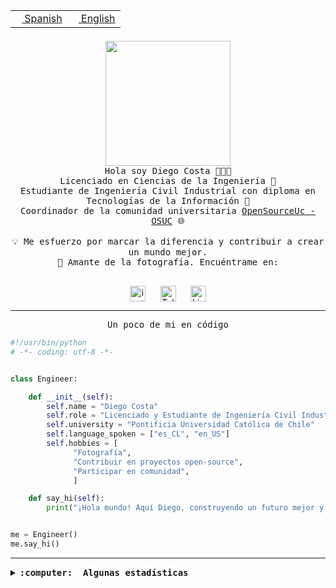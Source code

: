 <table border="0"  align="right">
 <tr><td><a href="README.md"><img src="https://upload.wikimedia.org/wikipedia/commons/thumb/8/89/Bandera_de_Espa%C3%B1a.svg/1200px-Bandera_de_Espa%C3%B1a.svg.png" height="10"> Spanish</a></td>
 <td><a href="README.en.md"><img src="https://upload.wikimedia.org/wikipedia/commons/a/a4/Flag_of_the_United_States.svg" height="10"> English</a></td></tr>
</table><br><br><br>

<p align="center">
  <img src="https://github.com/diegocostares/diegocostares/blob/main/Images/aaa2.gif?raw=true" height="200px" weight="200px">
  <br><samp>
    Hola soy Diego Costa 👨🏻‍💻<br>
    Licenciado en Ciencias de la Ingeniería 🤖<br>
    Estudiante de Ingeniería Civil Industrial con diploma en Tecnologías de la Información 🧠<br>
    Coordinador de la comunidad universitaria <a href="https://github.com/open-source-uc">OpenSourceUc - OSUC</a> 🌐<br>
  <br>
    💡 Me esfuerzo por marcar la diferencia y contribuir a crear un mundo mejor.<br>
    📸 Amante de la fotografía. Encuéntrame en: <br>
  <br></samp>
</p>

<p align="center">
   <a href="https://instagram.com/diegocosta_no" target="blank">
      <img align="center" src="https://cdn.jsdelivr.net/npm/simple-icons@3.0.1/icons/instagram.svg" alt="instagram" height="25px" width="25px" />
      &#8203;
   </a>
   &nbsp; &nbsp; &nbsp;
   <a href="https://t.me/diegocosta_no" target="blank">
      <img align="center" alt="Telegram" width="25px" src="https://icons-for-free.com/iconfiles/png/512/Telegram-1324888767380505522.png" />
      &#8203;
   </a>
   &nbsp; &nbsp; &nbsp;
   <a href="https://www.linkedin.com/in/diegocostar/" target="blank">
      <img align="center" alt="LinkedIn" width="25px" src="https://img.icons8.com/metro/452/linkedin.png" />
      &#8203;
   </a>
</p>

---

<p align="center"><front size="25"><samp>Un poco de mi en código</samp></front></p>

```python
#!/usr/bin/python
# -*- coding: utf-8 -*-


class Engineer:

    def __init__(self):
        self.name = "Diego Costa"
        self.role = "Licenciado y Estudiante de Ingeniería Civil Industrial"
        self.university = "Pontificia Universidad Católica de Chile"
        self.language_spoken = ["es_CL", "en_US"]
        self.hobbies = [
              "Fotografía",
              "Contribuir en proyectos open-source",
              "Participar en comunidad",
              ]

    def say_hi(self):
        print("¡Hola mundo! Aquí Diego, construyendo un futuro mejor y cambiando el mundo.")


me = Engineer()
me.say_hi()
```

---

<details>
  <summary><b><samp>:computer: &nbsp;Algunas estadísticas</samp></b></summary>
  <br/></p>

<!--START_SECTION:waka-->
![Code Time](http://img.shields.io/badge/Code%20Time-1%2C651%20hrs%2039%20mins-blue)

📅 **Soy más productivo los Miércoles** 

```text
Lunes                    6503 commits        ██░░░░░░░░░░░░░░░░░░░░░░░   07.76 % 
Martes                   2580 commits        █░░░░░░░░░░░░░░░░░░░░░░░░   03.08 % 
Miércoles                25811 commits       ████████░░░░░░░░░░░░░░░░░   30.79 % 
Jueves                   22298 commits       ███████░░░░░░░░░░░░░░░░░░   26.60 % 
Viernes                  23024 commits       ███████░░░░░░░░░░░░░░░░░░   27.46 % 
Sábado                   3096 commits        █░░░░░░░░░░░░░░░░░░░░░░░░   03.69 % 
Domingo                  526 commits         ░░░░░░░░░░░░░░░░░░░░░░░░░   00.63 % 
```


📊 **Esta semana me dediqué a** 

```text
🐱‍💻 Proyectos: 
buk-webapp               7 hrs 46 mins       ██████████░░░░░░░░░░░░░░░   41.01 % 
Testing-Grupo-54         7 hrs 37 mins       ██████████░░░░░░░░░░░░░░░   40.24 % 
Testing-Actividade-2024-12 hrs 20 mins       ███░░░░░░░░░░░░░░░░░░░░░░   12.37 % 
new version              43 mins             █░░░░░░░░░░░░░░░░░░░░░░░░   03.83 % 
Ipre-sports-results      22 mins             ░░░░░░░░░░░░░░░░░░░░░░░░░   01.96 % 
```


 Last Updated on 06/06/2024 20:10:18 UTC
<!--END_SECTION:waka-->

<p align="center"> <img src="https://github-readme-stats.vercel.app/api?username=diegocostares&show_icons=true&theme=ayu-mirage" alt="abhisheknaiidu" /></p>

</details>
